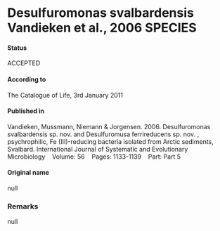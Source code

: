 # Desulfuromonas svalbardensis Vandieken et al., 2006 SPECIES

#### Status
ACCEPTED

#### According to
The Catalogue of Life, 3rd January 2011

#### Published in
Vandieken, Mussmann, Niemann & Jorgensen. 2006. Desulfuromonas svalbardensis sp. nov. and Desulfuromusa ferrireducens sp. nov. , psychrophilic, Fe (III)-reducing bacteria isolated from Arctic sediments, Svalbard. International Journal of Systematic and Evolutionary Microbiology    Volume: 56    Pages: 1133-1139    Part: Part 5

#### Original name
null

### Remarks
null